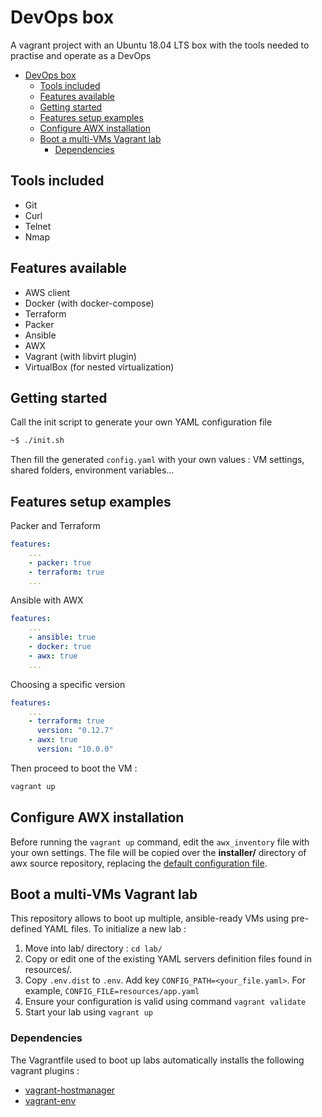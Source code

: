 # DevOps box

A vagrant project with an Ubuntu 18.04 LTS box with the tools needed to practise and operate as a DevOps

- [DevOps box](#devops-box)
  - [Tools included](#tools-included)
  - [Features available](#features-available)
  - [Getting started](#getting-started)
  - [Features setup examples](#features-setup-examples)
  - [Configure AWX installation](#configure-awx-installation)
  - [Boot a multi-VMs Vagrant lab](#boot-a-multi-vms-vagrant-lab)
    - [Dependencies](#dependencies)

## Tools included

* Git
* Curl
* Telnet
* Nmap

## Features available

* AWS client
* Docker (with docker-compose)
* Terraform
* Packer
* Ansible
* AWX
* Vagrant (with libvirt plugin)
* VirtualBox (for nested virtualization)

## Getting started

Call the init script to generate your own YAML configuration file
```bash
~$ ./init.sh
```

Then fill the generated `config.yaml` with your own values : VM settings, shared folders, environment variables...

## Features setup examples

Packer and Terraform 
```yml
features:
    ...
    - packer: true
    - terraform: true
    ...
```

Ansible with AWX 
```yml
features:
    ...
    - ansible: true
    - docker: true
    - awx: true
    ...
```

Choosing a specific version
```yml
features:
    ...
    - terraform: true
      version: "0.12.7"
    - awx: true
      version: "10.0.0"
```

Then proceed to boot the VM :
```bash
vagrant up
```

## Configure AWX installation

Before running the `vagrant up` command, edit the `awx_inventory` file with your own settings. The file will be copied over the **installer/** directory of awx source repository, replacing the [default configuration file](https://github.com/ansible/awx/blob/devel/installer/inventory).

## Boot a multi-VMs Vagrant lab

This repository allows to boot up multiple, ansible-ready VMs using pre-defined YAML files. To initialize a new lab : 

1. Move into lab/ directory : `cd lab/`
2. Copy or edit one of the existing YAML servers definition files found in resources/.
3. Copy `.env.dist` to `.env`. Add key `CONFIG_PATH=<your_file.yaml>`. For example, `CONFIG_FILE=resources/app.yaml`
4. Ensure your configuration is valid using command `vagrant validate`
5. Start your lab using `vagrant up`

### Dependencies 

The Vagrantfile used to boot up labs automatically installs the following vagrant plugins :
- [vagrant-hostmanager](https://github.com/devopsgroup-io/vagrant-hostmanager)
- [vagrant-env](https://github.com/gosuri/vagrant-env)
